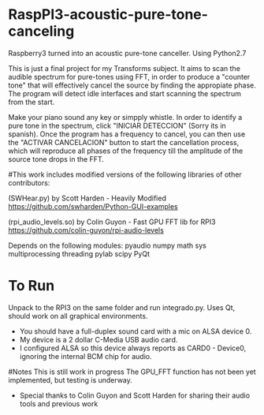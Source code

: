 # RaspPI3-acoustic-pure-tone-canceling
Raspberry3 turned into an acoustic pure-tone canceller. Using Python2.7

This is just a final project for my Transforms subject. It aims to scan the audible spectrum for pure-tones using FFT, in order to produce a "counter tone" that will effectively cancel the source by finding the appropiate phase. The program will detect idle interfaces and start scanning the spectrum from the start.

Make your piano sound any key or simpply whistle. In order to identify a pure tone in the spectrum, click "INICIAR DETECCION" (Sorry its in spanish). Once the program has a frequency to cancel, you can then use the "ACTIVAR CANCELACION" button to start the cancellation process, which will reproduce all phases of the frequency till the amplitude of the source tone drops in the FFT.

#This work includes modified versions of the following libraries of other contributors:

(SWHear.py) by Scott Harden - Heavily Modified
https://github.com/swharden/Python-GUI-examples

(rpi_audio_levels.so) by Colin Guyon - Fast GPU FFT lib for RPI3
https://github.com/colin-guyon/rpi-audio-levels

Depends on the following modules:
pyaudio
numpy
math
sys
multiprocessing
threading
pylab
scipy
PyQt

# To Run
Unpack to the RPI3 on the same folder and run integrado.py. 
Uses Qt, should work on all graphical environments.

* You should have a full-duplex sound card with a mic on ALSA device 0.
* My device is a 2 dollar C-Media USB audio card.
* I configured ALSA so this device always reports as CARD0 - Device0, ignoring the internal BCM chip for audio.

#Notes
This is still work in progress
The GPU_FFT function has not been yet implemented, but testing is underway.

* Special thanks to Colin Guyon and Scott Harden for sharing their audio tools and previous work
